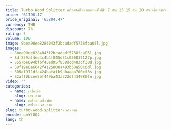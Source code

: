 ```yaml
---
title: Turbo Wood Splitter เครื่องตัดฟืนแบบพกพาไฟฟ้า 7 ตัน 25 15 ตัน 20 ตันเครื่องสําหรับขาย
price: '61198.17'
price_original: '65804.47'
currency: THB
discount: 7%
rating: 5
volume: 100
image: Sbea90ee8284043f2bcadadf5738fca05l.jpg
images:
  - Sbea90ee8284043f2bcadadf5738fca05l.jpg
  - Sdf359af4ee4c4b4f845d31c050817127p.jpg
  - S557be694bfbf45ed95f858dcd483cf30d.jpg
  - S8f19e8a6642f4125808a493b58a58c6dl.jpg
  - S05af911dfa424bafa1b9a0aaaa700cf6s.jpg
  - S2aff0bcee5bf449ba43a322df434980fn.jpg
video: ''
categories:
  - name: เครื่องมือ
    slug: เคร-องม
  - name: อะไหล่ เครื่องมือ
    slug: อะไหล-เคร-องม
slug: turbo-wood-splitter-เคร-องต
encode: omYfOQ4
lang: th
---
```

  